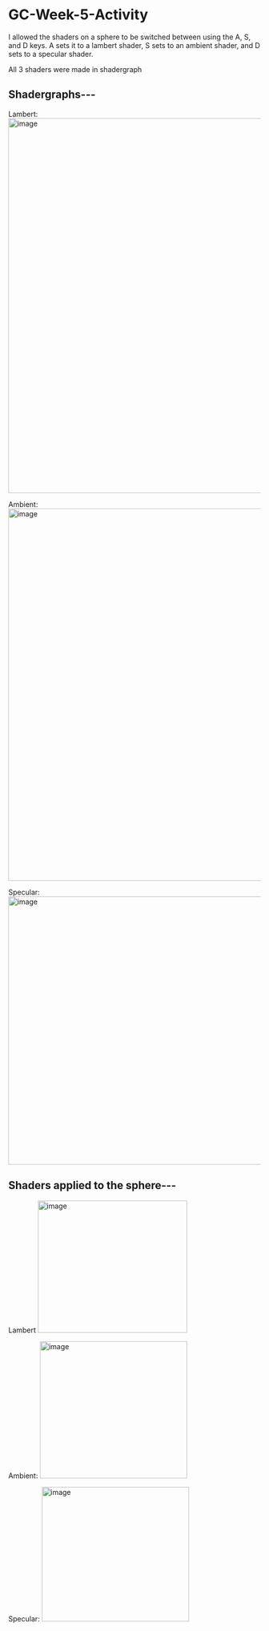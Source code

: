 # GC-Week-5-Activity

I allowed the shaders on a sphere to be switched between using the A, S, and D keys. A sets it to a lambert shader, S sets to an ambient shader, and D sets to a specular shader.

All 3 shaders were made in shadergraph

## Shadergraphs---

Lambert:
<img width="1189" height="749" alt="image" src="https://github.com/user-attachments/assets/8687d7d1-f030-4177-a75e-cf1b566283e2" />

Ambient:
<img width="1166" height="744" alt="image" src="https://github.com/user-attachments/assets/6809c226-7e08-45ab-83d2-f0784f5c5141" />

Specular:
<img width="1378" height="536" alt="image" src="https://github.com/user-attachments/assets/ca97017c-2b98-468a-bae8-37ba08453822" />

## Shaders applied to the sphere---

Lambert
<img width="298" height="264" alt="image" src="https://github.com/user-attachments/assets/7ee68301-ce3a-499b-9585-df094759c1d8" />

Ambient:
<img width="294" height="274" alt="image" src="https://github.com/user-attachments/assets/f7bba76a-a193-46bd-b9ca-7ca4b4d7a951" />

Specular:
<img width="294" height="269" alt="image" src="https://github.com/user-attachments/assets/8a32346f-71ae-4e3b-b427-c8718ee0b1ef" />
